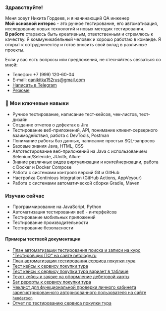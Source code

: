 ### Здравствуйте!

Меня зовут Никита Гордеев, и я начинающий QA инженер  
**Мой основной интерес** - это ручное тестирование, его автоматизация, исследование новых технологий и новых методик тестирования.    
**В  работе** стараюсь быть креативным, ответственным и стремлюсь к качеству. Я коммуникабельный человек и хорошо работаю в команде. Я открыт к сотрудничеству и готов вносить свой вклад в различные проекты.   

Если у вас есть вопросы или предложения, не стесняйтесь связаться со мной:
* Телефон: +7 (999) 120-60-04  
* E-mail: qanikitka152rus@gmail.com
* [Написать в Telegram](https://t.me/Gordeev_QA)
* [Резюме](https://docs.google.com/document/d/1kfO7Y83emmo51rKd4vBWYRpBKAEWTtMEU5DnCDepQSY/edit?usp=sharing)


### 💬 Мои ключевые навыки
* Ручное тестирование, написание тест-кейсов, чек-листов, тест-дизайн
* Создание отчетов о дефектах в Jira
* Тестирование веб-приложений, API, понимание клиент-серверного взаимодействия, работа с DevTools, Postman
* Понимание работы баз данных, написание простых SQL-запросов
* Базовые знания Java, HTML, CSS
* Автотестирование веб-приложений на Java с использованием Selenium/Selenide, JUnit5, Allure
* Знание различных видов виртуализации и контейнеризации, работа с Docker и Docker Compose
* Работа с системами контроля версий Git и GitHub
* Настройка Continious Integration (GitHub Actions, AppVeyour)
* Работа с системами автоматической сборки Gradle, Maven




### Изучаю сейчас
* Программирование на JavaScript, Python
* Автоматизация тестирования веб - интерфейсов
* Тестирование мобильных приложений
* Тестирование производительности
* Тестирование безопасности


#### Примеры тестовой документации

* [План автоматизации тестирования поиска и записи на курс "Тестировщик ПО" на сайте netology.ru](https://github.com/NikitkaGordeev/Summary)
* [План автоматизации тестирования сервиса покупки тура](https://github.com/NikitkaGordeev/CourseProject/blob/main/docs/Plan.md) 
* [Тест кейсы к сервису покупки тура](https://github.com/NikitkaGordeev/CourseProject/blob/main/docs/Plan.md)
* [Тест кейсы к сервису покупки тура вариант в таблице](https://docs.google.com/spreadsheets/d/1AwslaBLXZIE-qOLH0Giw1AcRqcNxMu9iA03hVIA0CsE/edit#gid=1895355200)
* [Текст кейсы к заявке на оформление дебетовой карты](https://docs.google.com/spreadsheets/d/1J69mcEHrcDH22KOZvsVQUD7bK0j--qMfm0zwwKuJIic/edit?usp=sharing)  
* [Баг рерорты к сервису покупки тура](https://github.com/NikitkaGordeev/CourseProject/issues)
* [Чеклист для функциональной проверки личного кабинета зарегистрированного авторизованного пользователя на сайте](https://docs.google.com/spreadsheets/d/10v1ffnBLhJAy0gmSXL5T8zq2eoT-dyYnwPBKGfZoHIs/edit?usp=sharing) [`henderson`](https://henderson.ru/) 
* [Отчет по тестированию сервиса покупки тура](https://github.com/NikitkaGordeev/CourseProject/blob/main/docs/Report.md)  



